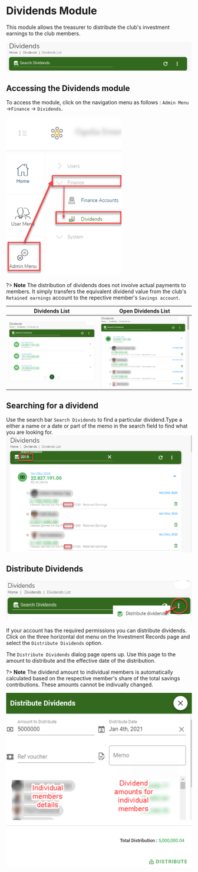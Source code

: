 # Dividends Module
This module allows the treasurer to distribute the club's investment earnings to the club members.

![alt text](images/10.6.0_Dividends_Banner.png "Dividends Banner")

## Accessing the Dividends module
To access the  module, click on the navigation menu as follows : `Admin Menu` ->`Finance` -> `Dividends`.

![alt text](images/10.6_Dividends_Menu.png "Dividends menu")


?> **Note** The distribution of dividends does not involve actual  payments to members. It simply transfers the equivalent dividend value from the club's `Retained earnings` account to the repective member's `Savings account`.

 |  Dividends List             |  Open Dividends List  |
  :-------------------------:|:-------------------------:
![alt text](images/10.6.1_Dividends_List.png "change stasus button") | ![alt text](images/10.6.2_Dividends_List_Open.png "Confirm change status")

## Searching for a dividend

Use the search bar `Search Dividends` to find a particular dividend.Type a either a name or a date or part of the memo in the search field to find what you are looking for.
![alt text](images/10.6.2_Search_Dividends.png "Search Dividends")

## Distribute Dividends

![alt text](images/10.7_Distribute_Dividends_menu.png "Distribute Dividends menu")

If your account has the required permissions you can distribute dividends. Click on the three horizontal dot menu on the Investment Records page and select the `Distribute Dividends` option.


The `Distribute Dividends` dialog page opens up. Use this page to the amount to distribute and the effective date of the distribution.

?> **Note** The dividend amount to individual members is automatically calculated based on the respective member's share of the total savings contributions. These amounts cannot be indivually changed.

![alt text](images/10.8_Distribute_Dividends_Page.png "Distribute Dividends page")